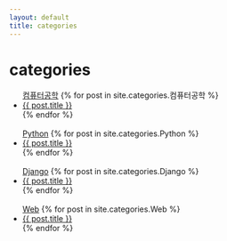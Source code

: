 ```yaml
---
layout: default
title: categories
---
```


<div class="post">
    <h1 class="pageTitle">categories</h1>
	<ul>
		<div><a href="./category/컴퓨터공학">컴퓨터공학</a>
			{% for post in site.categories.컴퓨터공학 %}
				<li><a href="{{ post.url }}">{{ post.title }}</a></li>
			{% endfor %}
		</div>
		<br>
		<div><a href="./category/Python">Python</a>
			{% for post in site.categories.Python %}
				<li><a href="{{ post.url }}">{{ post.title }}</a></li>
			{% endfor %}
		</div>
		<br>
		<div><a href="./category/Django">Django</a>
			{% for post in site.categories.Django %}
				<li><a href="{{ post.url }}">{{ post.title }}</a></li>
			{% endfor %}
		</div>
		<br>
		<div><a href="./category/Web">Web</a>
			{% for post in site.categories.Web %}
				<li><a href="{{ post.url }}">{{ post.title }}</a></li>
			{% endfor %}
		</div>
	</ul>
</div>
